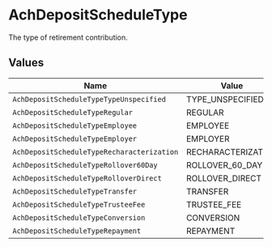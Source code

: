 # AchDepositScheduleType

The type of retirement contribution.


## Values

| Name                                       | Value                                      |
| ------------------------------------------ | ------------------------------------------ |
| `AchDepositScheduleTypeTypeUnspecified`    | TYPE_UNSPECIFIED                           |
| `AchDepositScheduleTypeRegular`            | REGULAR                                    |
| `AchDepositScheduleTypeEmployee`           | EMPLOYEE                                   |
| `AchDepositScheduleTypeEmployer`           | EMPLOYER                                   |
| `AchDepositScheduleTypeRecharacterization` | RECHARACTERIZATION                         |
| `AchDepositScheduleTypeRollover60Day`      | ROLLOVER_60_DAY                            |
| `AchDepositScheduleTypeRolloverDirect`     | ROLLOVER_DIRECT                            |
| `AchDepositScheduleTypeTransfer`           | TRANSFER                                   |
| `AchDepositScheduleTypeTrusteeFee`         | TRUSTEE_FEE                                |
| `AchDepositScheduleTypeConversion`         | CONVERSION                                 |
| `AchDepositScheduleTypeRepayment`          | REPAYMENT                                  |